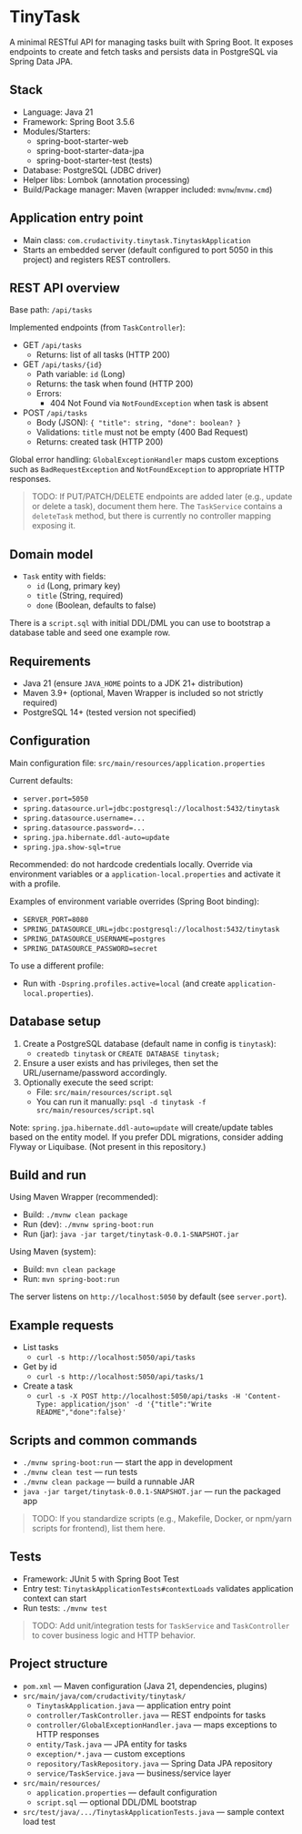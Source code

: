 # TinyTask

A minimal RESTful API for managing tasks built with Spring Boot. It exposes endpoints to create and fetch tasks and persists data in PostgreSQL via Spring Data JPA.

## Stack
- Language: Java 21
- Framework: Spring Boot 3.5.6
- Modules/Starters:
  - spring-boot-starter-web
  - spring-boot-starter-data-jpa
  - spring-boot-starter-test (tests)
- Database: PostgreSQL (JDBC driver)
- Helper libs: Lombok (annotation processing)
- Build/Package manager: Maven (wrapper included: `mvnw`/`mvnw.cmd`)

## Application entry point
- Main class: `com.crudactivity.tinytask.TinytaskApplication`
- Starts an embedded server (default configured to port 5050 in this project) and registers REST controllers.

## REST API overview
Base path: `/api/tasks`

Implemented endpoints (from `TaskController`):
- GET `/api/tasks`
  - Returns: list of all tasks (HTTP 200)
- GET `/api/tasks/{id}`
  - Path variable: `id` (Long)
  - Returns: the task when found (HTTP 200)
  - Errors:
    - 404 Not Found via `NotFoundException` when task is absent
- POST `/api/tasks`
  - Body (JSON): `{ "title": string, "done": boolean? }`
  - Validations: `title` must not be empty (400 Bad Request)
  - Returns: created task (HTTP 200)

Global error handling: `GlobalExceptionHandler` maps custom exceptions such as `BadRequestException` and `NotFoundException` to appropriate HTTP responses.

> TODO: If PUT/PATCH/DELETE endpoints are added later (e.g., update or delete a task), document them here. The `TaskService` contains a `deleteTask` method, but there is currently no controller mapping exposing it.

## Domain model
- `Task` entity with fields:
  - `id` (Long, primary key)
  - `title` (String, required)
  - `done` (Boolean, defaults to false)

There is a `script.sql` with initial DDL/DML you can use to bootstrap a database table and seed one example row.

## Requirements
- Java 21 (ensure `JAVA_HOME` points to a JDK 21+ distribution)
- Maven 3.9+ (optional, Maven Wrapper is included so not strictly required)
- PostgreSQL 14+ (tested version not specified)

## Configuration
Main configuration file: `src/main/resources/application.properties`

Current defaults:
- `server.port=5050`
- `spring.datasource.url=jdbc:postgresql://localhost:5432/tinytask`
- `spring.datasource.username=...`
- `spring.datasource.password=...`
- `spring.jpa.hibernate.ddl-auto=update`
- `spring.jpa.show-sql=true`

Recommended: do not hardcode credentials locally. Override via environment variables or a `application-local.properties` and activate it with a profile.

Examples of environment variable overrides (Spring Boot binding):
- `SERVER_PORT=8080`
- `SPRING_DATASOURCE_URL=jdbc:postgresql://localhost:5432/tinytask`
- `SPRING_DATASOURCE_USERNAME=postgres`
- `SPRING_DATASOURCE_PASSWORD=secret`

To use a different profile:
- Run with `-Dspring.profiles.active=local` (and create `application-local.properties`).

## Database setup
1. Create a PostgreSQL database (default name in config is `tinytask`):
   - `createdb tinytask` or `CREATE DATABASE tinytask;`
2. Ensure a user exists and has privileges, then set the URL/username/password accordingly.
3. Optionally execute the seed script:
   - File: `src/main/resources/script.sql`
   - You can run it manually: `psql -d tinytask -f src/main/resources/script.sql`

Note: `spring.jpa.hibernate.ddl-auto=update` will create/update tables based on the entity model. If you prefer DDL migrations, consider adding Flyway or Liquibase. (Not present in this repository.)

## Build and run
Using Maven Wrapper (recommended):
- Build: `./mvnw clean package`
- Run (dev): `./mvnw spring-boot:run`
- Run (jar): `java -jar target/tinytask-0.0.1-SNAPSHOT.jar`

Using Maven (system):
- Build: `mvn clean package`
- Run: `mvn spring-boot:run`

The server listens on `http://localhost:5050` by default (see `server.port`).

## Example requests
- List tasks
  - `curl -s http://localhost:5050/api/tasks`
- Get by id
  - `curl -s http://localhost:5050/api/tasks/1`
- Create a task
  - `curl -s -X POST http://localhost:5050/api/tasks -H 'Content-Type: application/json' -d '{"title":"Write README","done":false}'`

## Scripts and common commands
- `./mvnw spring-boot:run` — start the app in development
- `./mvnw clean test` — run tests
- `./mvnw clean package` — build a runnable JAR
- `java -jar target/tinytask-0.0.1-SNAPSHOT.jar` — run the packaged app

> TODO: If you standardize scripts (e.g., Makefile, Docker, or npm/yarn scripts for frontend), list them here.

## Tests
- Framework: JUnit 5 with Spring Boot Test
- Entry test: `TinytaskApplicationTests#contextLoads` validates application context can start
- Run tests: `./mvnw test`

> TODO: Add unit/integration tests for `TaskService` and `TaskController` to cover business logic and HTTP behavior.

## Project structure
- `pom.xml` — Maven configuration (Java 21, dependencies, plugins)
- `src/main/java/com/crudactivity/tinytask/`
  - `TinytaskApplication.java` — application entry point
  - `controller/TaskController.java` — REST endpoints for tasks
  - `controller/GlobalExceptionHandler.java` — maps exceptions to HTTP responses
  - `entity/Task.java` — JPA entity for tasks
  - `exception/*.java` — custom exceptions
  - `repository/TaskRepository.java` — Spring Data JPA repository
  - `service/TaskService.java` — business/service layer
- `src/main/resources/`
  - `application.properties` — default configuration
  - `script.sql` — optional DDL/DML bootstrap
- `src/test/java/.../TinytaskApplicationTests.java` — sample context load test

